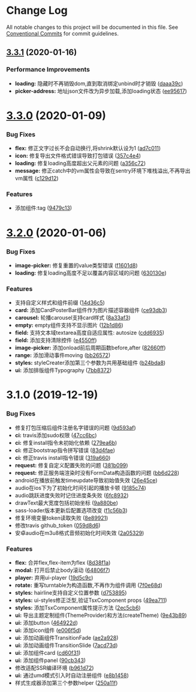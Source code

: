 # Change Log

All notable changes to this project will be documented in this file.
See [Conventional Commits](https://conventionalcommits.org) for commit guidelines.

## [3.3.1](https://github.com/huteming/huteming-ui/compare/v3.3.0...v3.3.1) (2020-01-16)


### Performance Improvements

* **loading:** 隐藏时不再销毁dom,直到取消绑定unbind时才销毁 ([daaa39c](https://github.com/huteming/huteming-ui/commit/daaa39c4fb7728d3633c5b0cbf31db968f78df6d))
* **picker-address:** 地址json文件改为异步加载,添加loading状态 ([ee95617](https://github.com/huteming/huteming-ui/commit/ee956178ffe0abd48d7b74a9412dd72b5af2b638))





# [3.3.0](https://github.com/huteming/huteming-ui/compare/v3.2.0...v3.3.0) (2020-01-09)


### Bug Fixes

* **flex:** 修正文字过长不会自动换行,将shrink默认设为1 ([ad7c011](https://github.com/huteming/huteming-ui/commit/ad7c011383551b9f70f820a045a80e85a7a36ac5))
* **icon:** 修复导出文件格式错误导致打包错误 ([357c4e4](https://github.com/huteming/huteming-ui/commit/357c4e47185f03ecaf826bdef6ce88850d42ca00))
* **loading:** 修复loading高度超出父元素的问题 ([a356c72](https://github.com/huteming/huteming-ui/commit/a356c72e3829dc9753b01a568d94782e283f5a3e))
* **message:** 修正catch中的vm属性会导致在sentry环境下堆栈溢出,不再导出vm属性 ([c129d12](https://github.com/huteming/huteming-ui/commit/c129d120c1e81f765624f239cbb94c5bd05e0336))


### Features

* 添加组件:tag ([9479c13](https://github.com/huteming/huteming-ui/commit/9479c13bf2a3c1bf11e4d22149c0b677175ea6a0))





# [3.2.0](https://github.com/huteming/huteming-ui/compare/v3.1.0...v3.2.0) (2020-01-06)


### Bug Fixes

* **image-picker:** 修复重置的value类型错误 ([f1601d8](https://github.com/huteming/huteming-ui/commit/f1601d81e07870c499a3408b49fda0023918f43d))
* **loading:** 修复loading高度不足以覆盖内容区域的问题 ([630130e](https://github.com/huteming/huteming-ui/commit/630130e8b5fec9ea0979271a035654d6666b8ca9))


### Features

* 支持自定义样式和组件前缀 ([14d36c5](https://github.com/huteming/huteming-ui/commit/14d36c5d9e1acba40c87eaa4c2301c6819c53285))
* **card:** 添加CardPosterBar组件作为图片描述容器组件 ([ce93db3](https://github.com/huteming/huteming-ui/commit/ce93db3788ceb548a8546c514651fd67ec3441ee))
* **carousel:** 轮播carousel支持card样式 ([8a33af3](https://github.com/huteming/huteming-ui/commit/8a33af3bc5f8c12dbd490caf3c489fee810505be))
* **empty:** empty组件支持不显示图片 ([12b1d86](https://github.com/huteming/huteming-ui/commit/12b1d86312a2b1a6ea0d88e13a16db0a7f02d0ed))
* **field:** 支持文本域textarea高度自适应属性: autosize ([cdd6935](https://github.com/huteming/huteming-ui/commit/cdd6935bf8dc044f5851c4a79508f633feeb711a))
* **field:** 添加支持清除控件 ([e4550ff](https://github.com/huteming/huteming-ui/commit/e4550ff65f814df4c9620938d2d9a21187ad4033))
* **image-picker:** 添加onload前后周期函数before,after ([82660ff](https://github.com/huteming/huteming-ui/commit/82660ff4661eaff01d0c79c62e1d46ceb2630371))
* **range:** 添加滑动事件moving ([bb26572](https://github.com/huteming/huteming-ui/commit/bb26572b4fe719607ddec7f78bfc78e1f17f0c0d))
* **styles:** styleCreater添加第三个参数为共用基础组件 ([b24bda8](https://github.com/huteming/huteming-ui/commit/b24bda85e2ca2c27521e753cf0790707ab9cd570))
* **ui:** 添加排版组件Typography ([7bb8372](https://github.com/huteming/huteming-ui/commit/7bb837274feafb071ad70a4f3530d8d2e1add064))





# 3.1.0 (2019-12-19)


### Bug Fixes

* 修复打包压缩后组件注册名字错误的问题 ([9d593af](https://github.com/huteming/huteming-ui/commit/9d593af3a27efa600b8e3847609d21288b25c3e1))
* **ci:** travis添加sudo权限 ([47cc6bc](https://github.com/huteming/huteming-ui/commit/47cc6bc4ecf5e4118e9935851e379600b68c90eb))
* **ci:** 修复install指令未初始化依赖 ([279ea6b](https://github.com/huteming/huteming-ui/commit/279ea6b44b7bfa7301cfd39d0c3f34809d23bad7))
* **ci:** 修正bootstrap指令拼写错误 ([83d4fae](https://github.com/huteming/huteming-ui/commit/83d4fae5aee2edcc7436b7821b9c88bd18812204))
* **ci:** 修正travis install指令错误 ([319a660](https://github.com/huteming/huteming-ui/commit/319a660955b35661d15e31c0e92c1401a8ebd00d))
* **request:** 修复自定义配置失败的问题 ([381b099](https://github.com/huteming/huteming-ui/commit/381b0994a54cc1b8a64d440436453f75d84ff1b0))
* **request:** 修正服务端渲染时没有FormData构造函数的问题 ([bb6d228](https://github.com/huteming/huteming-ui/commit/bb6d228df505ff05b60d77f98d7ed20c331e78aa))
* android在播放前触发timeupdate导致初始值失效 ([26e45ce](https://github.com/huteming/huteming-ui/commit/26e45cee623b83270ebc953902bf0e4015814391))
* audio在ios下为了初始化时间引起的播放卡顿 ([9185c74](https://github.com/huteming/huteming-ui/commit/9185c7453c3778ac6e48cc23c17691de04811e74))
* audio跳跃进度失败时记住进度条失败 ([6fc8932](https://github.com/huteming/huteming-ui/commit/6fc8932ff0e1323d39ab32d445f15d367cf2b710))
* drawText最大宽度包括初始坐标 ([9a880be](https://github.com/huteming/huteming-ui/commit/9a880bed27dc1457ea7600bec4459c2f06f0c7f8))
* sass-loader版本更新后配置选项改变 ([f1c56b3](https://github.com/huteming/huteming-ui/commit/f1c56b34d054b0869f63f88d81072112ddaad649))
* 修复环境变量token读取失败 ([8e89921](https://github.com/huteming/huteming-ui/commit/8e89921324983e77c1f53c708a60bcbdc14a6aaf))
* 修改travis github_token ([059d8d6](https://github.com/huteming/huteming-ui/commit/059d8d6c71a92175fb60a1bde5a5ff996dff1aa0))
* 安卓audio在m3u8格式音频初始化时间失效 ([2a05329](https://github.com/huteming/huteming-ui/commit/2a0532942a2f3f0371c7fd26932dd701f0ff316d))


### Features

* **flex:** 合并flex,flex-item为flex ([8d38f1a](https://github.com/huteming/huteming-ui/commit/8d38f1a0e31f23cb2b98aa0ef017432b801a6bb1))
* **modal:** 打开后禁止body滚动 ([64806f7](https://github.com/huteming/huteming-ui/commit/64806f789e060ce1c53309a28b5a35f06d511f8a))
* **player:** 弃用ui-player ([19d5c9c](https://github.com/huteming/huteming-ui/commit/19d5c9ce47a7e7f06622b469c067b70935552ed4))
* **rotate:** 重写turntable为构造函数,不再作为组件调用 ([7f0e68d](https://github.com/huteming/huteming-ui/commit/7f0e68d8da696bbd8fce3d682d2b03141ddfe6b3))
* **styles:** hairline支持自定义位置参数 ([d753895](https://github.com/huteming/huteming-ui/commit/d75389559c4aab9679cf34b28b8070b9aa932bc1))
* **styles:** ui-styles修正泛型,验证TsxComponent props ([49ea711](https://github.com/huteming/huteming-ui/commit/49ea7110a2e41edb32064c512d8ba732e600c71d))
* **styles:** 添加TsxComponent属性提示方法 ([2ec5cb6](https://github.com/huteming/huteming-ui/commit/2ec5cb633ddb8c19f9c4301bc42b1bc2dccbb69f))
* **ui:** 导出主题定制组件(ThemeProvider)和方法(createTheme) ([9e43b89](https://github.com/huteming/huteming-ui/commit/9e43b890136557ee0601862069234f8c89237944))
* **ui:** 添加button ([464922d](https://github.com/huteming/huteming-ui/commit/464922d672077e761303d87e7fd5f3fbde7e9ef1))
* **ui:** 添加icon组件 ([e006f5d](https://github.com/huteming/huteming-ui/commit/e006f5dde1cc822bb5ff846d23960f83aa9e0b36))
* **ui:** 添加动画组件TransitionFade ([ae2a928](https://github.com/huteming/huteming-ui/commit/ae2a928a18a7629d4515ce249c96c170de4472b9))
* **ui:** 添加动画组件TransitionSlide ([7acd73d](https://github.com/huteming/huteming-ui/commit/7acd73d86fb9a8cf3ae5e0f3b4b87f43d86915bd))
* **ui:** 添加组件card ([cd60f31](https://github.com/huteming/huteming-ui/commit/cd60f314ffb0aa613e935d7d957d952a9b806353))
* **ui:** 添加组件panel ([90cb343](https://github.com/huteming/huteming-ui/commit/90cb343b7c9d4b97090e2def305b7c3818f82187))
* 修改适配SSR编译环境 ([b961d72](https://github.com/huteming/huteming-ui/commit/b961d72ddf40360f78627f578d846ac761446388))
* **ui:** 通过umd模式引入时自动注册组件 ([e8b1458](https://github.com/huteming/huteming-ui/commit/e8b14583feee5ef8a34afa17cc04752125ab4d01))
* 样式生成器添加第三个参数helper ([250a11f](https://github.com/huteming/huteming-ui/commit/250a11fc0e9c8078f79b979892edb2cd47ba4597))
